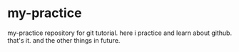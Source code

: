 # my-practice
my-practice repository for git tutorial.
here i practice and learn about github.
that's it.
and the other things in future.
